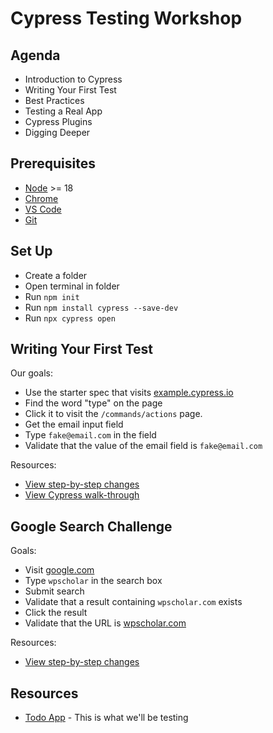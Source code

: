 # Cypress Testing Workshop

## Agenda

* Introduction to Cypress
* Writing Your First Test
* Best Practices
* Testing a Real App
* Cypress Plugins
* Digging Deeper

## Prerequisites

* [Node](https://nodejs.org/en/download) >= 18
* [Chrome](https://www.google.com/chrome/)
* [VS Code](https://code.visualstudio.com/Download)
* [Git](https://git-scm.com/downloads)

## Set Up

* Create a folder
* Open terminal in folder
* Run `npm init`
* Run `npm install cypress --save-dev`
* Run `npx cypress open`

## Writing Your First Test

Our goals:

* Use the starter spec that visits [example.cypress.io](https://example.cypress.io)
* Find the word "type" on the page
* Click it to visit the `/commands/actions` page.
* Get the email input field
* Type `fake@email.com` in the field
* Validate that the value of the email field is `fake@email.com`

Resources:

* [View step-by-step changes](https://github.com/wpscholar/cypress-testing-workshop/compare/de1bece4a4f0c2e3109cbe93afb26410cbcaf578...2606f37fb67300f2020468ca06e43cec9b617214)
* [View Cypress walk-through](https://docs.cypress.io/app/end-to-end-testing/writing-your-first-end-to-end-test)

## Google Search Challenge

Goals:

* Visit [google.com](https://www.google.com)
* Type `wpscholar` in the search box
* Submit search
* Validate that a result containing `wpscholar.com` exists
* Click the result
* Validate that the URL is [wpscholar.com](https://wpscholar.com)

Resources:

* [View step-by-step changes](https://github.com/wpscholar/cypress-testing-workshop/compare/5230e1c587ff7d0a7520214416fdcb5c7c6cf925...37d14efc7c9d56b184b46aadb3465e0a88f65544)


## Resources

* [Todo App](https://todomvc-app-for-testing.surge.sh/) - This is what we'll be testing